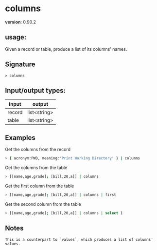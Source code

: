 # columns

**version**: 0.90.2

## **usage**:

Given a record or table, produce a list of its columns' names.

## Signature

`> columns `

## Input/output types:

| input  | output         |
| ------ | -------------- |
| record | list\<string\> |
| table  | list\<string\> |

## Examples

Get the columns from the record

```bash
> { acronym:PWD, meaning:'Print Working Directory' } | columns
```

Get the columns from the table

```bash
> [[name,age,grade]; [bill,20,a]] | columns
```

Get the first column from the table

```bash
> [[name,age,grade]; [bill,20,a]] | columns | first
```

Get the second column from the table

```bash
> [[name,age,grade]; [bill,20,a]] | columns | select 1
```

## Notes

```text
This is a counterpart to `values`, which produces a list of columns' values.
```
